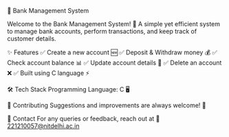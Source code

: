 🏦 Bank Management System


Welcome to the Bank Management System! 🚀 A simple yet efficient system to manage bank accounts, perform transactions, and keep track of customer details.

✨ Features
✅ Create a new account 🆕
✅ Deposit & Withdraw money 💰
✅ Check account balance 📊
✅ Update account details 📝
✅ Delete an account ❌
✅ Built using C language ⚡

🛠️ Tech Stack
Programming Language: C 🖥️


🤝 Contributing
Suggestions and improvements are always welcome! 🎉

📩 Contact
For any queries or feedback, reach out at 📧 221210057@nitdelhi.ac.in

